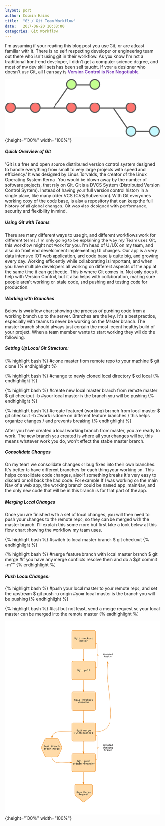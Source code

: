 ```yaml
---
layout: post
author: Cosmin Haims
title:  "02 / Git Team Workflow"
date:   2017-06-20 10:18:00
categories: Git Workflow
---
```

I'm assuming if your reading this blog post you use Git, or are atleast familiar with it. There is no self respecting developer or engineering team out there who isn't using git in their workflow. As you know I'm not a traditional front-end developer, I didn't get a computer science degree, and most of my dev skill sets has been self taught. If your a designer who doesn't use Git, all I can say is <span style="color: #7d45bb"><b>Version Control is Non Negotiable.</b></span>

![flow](/assets/images/gitflow/gitflow1.png){:height="100%" width="100%"}

##### Quick Overview of Git
'Git is a free and open source distributed version control system designed to handle everything from small to very large projects with speed and efficiency.' It was designed by Linus Torvalds, the creator of the Linux Operating System Kernal. You would be blown away by the number of software projects, that rely on Git. Git is a DVCS System (Distributed Version Control System). Instead of having your full version control history in a single place, like many older VCS (CVS/Subversion). With Git everyones working copy of the code base, is also a repository that can keep the full history of all global changes. Git was also designed with performance, security and flexibility in mind.

##### Using Git with Teams
There are many different ways to use git, and different workflows work for different teams. I'm only going to be explaining the way my Team uses Git, this workflow might not work for you. I'm head of UI/UX on my team, and also do front end development implementing UI changes. Our app is a very data intensive IOT web application, and code base is quite big, and growing every day. Working efficiently while collaborating is important, and when you have multiple developers all working on different aspects of the app at the same time it can get hectic. This is where Git comes in. Not only does it help with Version Control, but it also helps with collaboration, making sure people aren't working on stale code, and pushing and testing code for production.

##### Working with Branches
Below is workflow chart showing the process of pushing code from a working branch up to the server. Branches are the key. It's a best practice, especially with teams to never be working on the Master branch. The master branch should always just contain the most recent healthy build of your project. When a team member wants to start working they will do the following.

##### Setting Up Local Git Structure:

{% highlight bash %}
#clone master from remote repo to your machine
$ git clone <remote repo path>
{% endhighlight %}

{% highlight bash %}
#change to newly cloned local directory
$ cd local <remote repo path>
{% endhighlight %}

{% highlight bash %}
#create new local master branch from remote master
$ git checkout -b <local master name>
#your local master is the branch you will be pushing
{% endhighlight %}

{% highlight bash %}
#create featured (working) branch from local master
$ git checkout -b <feature branch name>
#work is done on different feature branches / this helps organize changes / and prevents breaking
{% endhighlight %}


After you have created a local working branch from master, you are ready to work. The new branch you created is where all your changes will be, this means whatever work you do, won't effect the stable master branch.

##### Consolidate Changes
On my team we consolidate changes or bug fixes into their own branches. It's better to have different branches for each thing your working on. This helps consolidate code changes, also if something breaks it's very easy to discard or roll back the bad code. For example If I was working on the main Nav of a web app, the working branch could be named app_mainNav, and the only new code that will be in this branch is for that part of the app.

##### Merging Local Changes
Once you are finished with a set of local changes, you will then need to push your changes to the remote repo, so they can be merged with the master branch. I'll explain this some more but first take a look below at this flow chart showing the workflow my team uses.

{% highlight bash %}
#switch to local master branch
$ git checkout <local master branch name>
{% endhighlight %}

{% highlight bash %}
#merge feature branch with local master branch
$ git merge <feature branch name>
#if you have any merge conflicts resolve them and do a $git commit -m""
{% endhighlight %}

##### Push Local Changes:

{% highlight bash %}
#push your local master to your remote repo, and set the upstream
$ git push -u origin <local master name>
#your local master is the branch you will be pushing
{% endhighlight %}

{% highlight bash %}
#last but not least, send a merge request so your local master can be merged into the remote master
{% endhighlight %}

![flow](/assets/images/gitflow/git-team-workflow.png){:height="100%" width="100%"}
